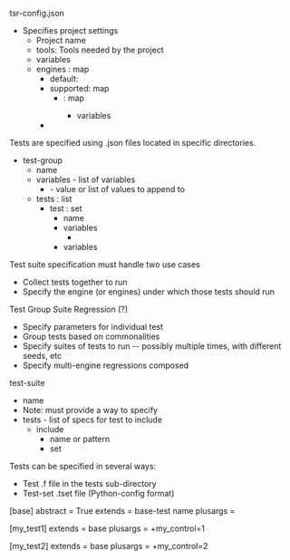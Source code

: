 
tsr-config.json
- Specifies project settings
  - Project name
  - tools: Tools needed by the project
  - variables
  - engines : map
    - default: 
    - supported: map
      - <engine> : map
        - variables
    - 

Tests are specified using .json files located in specific directories.

- test-group
  - name
  - variables - list of variables
    - <varname> - value or list of values to append to <varname>
  - tests : list
    - test : set
      - name
      - variables
        - <varname>
      - variables

Test suite specification must handle two use cases
- Collect tests together to run
- Specify the engine (or engines) under which those tests should run

Test
Group
Suite
Regression (?)

- Specify parameters for individual test
- Group tests based on commonalities
- Specify suites of tests to run -- possibly multiple times, with different seeds, etc
- Specify multi-engine regressions composed 

test-suite
  - name
  - Note: must provide a way to specify 
  - tests - list of specs for test to include
    - include
      - name or pattern
      - set




Tests can be specified in several ways:
- Test .f file in the tests sub-directory
- Test-set .tset file (Python-config format) 

[base]
abstract = True
extends = base-test name
plusargs = 

[my_test1]
extends = base
plusargs = +my_control=1

[my_test2]
extends = base
plusargs = +my_control=2